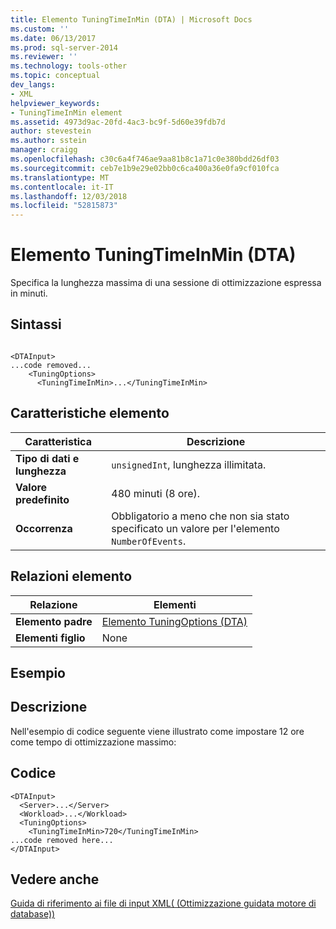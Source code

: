 ```yaml
---
title: Elemento TuningTimeInMin (DTA) | Microsoft Docs
ms.custom: ''
ms.date: 06/13/2017
ms.prod: sql-server-2014
ms.reviewer: ''
ms.technology: tools-other
ms.topic: conceptual
dev_langs:
- XML
helpviewer_keywords:
- TuningTimeInMin element
ms.assetid: 4973d9ac-20fd-4ac3-bc9f-5d60e39fdb7d
author: stevestein
ms.author: sstein
manager: craigg
ms.openlocfilehash: c30c6a4f746ae9aa81b8c1a71c0e380bdd26df03
ms.sourcegitcommit: ceb7e1b9e29e02bb0c6ca400a36e0fa9cf010fca
ms.translationtype: MT
ms.contentlocale: it-IT
ms.lasthandoff: 12/03/2018
ms.locfileid: "52815873"
---
```

# <a name="tuningtimeinmin-element-dta"></a>Elemento TuningTimeInMin (DTA)
  Specifica la lunghezza massima di una sessione di ottimizzazione espressa in minuti.  
  
## <a name="syntax"></a>Sintassi  
  
```  
  
<DTAInput>  
...code removed...  
    <TuningOptions>  
      <TuningTimeInMin>...</TuningTimeInMin>  
```  
  
## <a name="element-characteristics"></a>Caratteristiche elemento  
  
|Caratteristica|Descrizione|  
|--------------------|-----------------|  
|**Tipo di dati e lunghezza**|`unsignedInt`, lunghezza illimitata.|  
|**Valore predefinito**|480 minuti (8 ore).|  
|**Occorrenza**|Obbligatorio a meno che non sia stato specificato un valore per l'elemento `NumberOfEvents`.|  
  
## <a name="element-relationships"></a>Relazioni elemento  
  
|Relazione|Elementi|  
|------------------|--------------|  
|**Elemento padre**|[Elemento TuningOptions &#40;DTA&#41;](tuningoptions-element-dta.md)|  
|**Elementi figlio**|None|  
  
## <a name="example"></a>Esempio  
  
## <a name="description"></a>Descrizione  
 Nell'esempio di codice seguente viene illustrato come impostare 12 ore come tempo di ottimizzazione massimo:  
  
## <a name="code"></a>Codice  
  
```  
<DTAInput>  
  <Server>...</Server>  
  <Workload>...</Workload>  
  <TuningOptions>  
    <TuningTimeInMin>720</TuningTimeInMin>  
...code removed here...  
</DTAInput>  
```  
  
## <a name="see-also"></a>Vedere anche  
 [Guida di riferimento ai file di input XML&#40; (Ottimizzazione guidata motore di database)&#41;](xml-input-file-reference-database-engine-tuning-advisor.md)  
  
  
